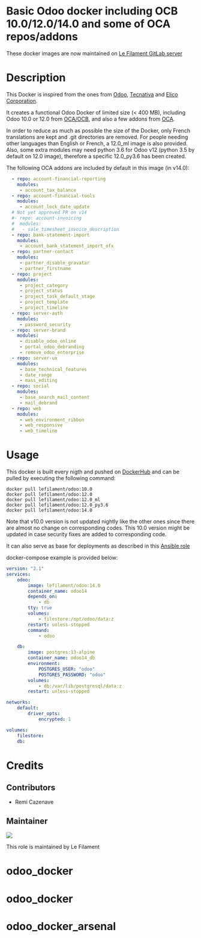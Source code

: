 # Basic Odoo docker including OCB 10.0/12.0/14.0 and some of OCA repos/addons

These docker images are now maintained on [Le Filament GitLab server](https://sources.le-filament.com/lefilament/odoo_docker)

# Description

This Docker is inspired from the ones from [Odoo](https://github.com/odoo/docker), [Tecnativa](https://github.com/Tecnativa/doodba) and [Elico Corporation](https://github.com/Elico-Corp/odoo-docker).

It creates a functional Odoo Docker of limited size (< 400 MB), including Odoo 10.0 or 12.0 from [OCA/OCB](https://github.com/oca/ocb), and also a few addons from [OCA](https://github.com/oca).

In order to reduce as much as possible the size of the Docker, only French translations are kept and .git directories are removed.
For people needing other languages than English or French, a 12.0_ml image is also provided.
Also, some extra modules may need python 3.6 for Odoo v12 (python 3.5 by default on 12.0 image), therefore a specific 12.0_py3.6 has been created.

The following OCA addons are included by default in this image (in v14.0):
```yaml
  - repo: account-financial-reporting
    modules:
     - account_tax_balance
  - repo: account-financial-tools
    modules:
     - account_lock_date_update
  # Not yet approved PR on v14
  #- repo: account-invoicing
  #  modules:
  #   - sale_timesheet_invoice_description
  - repo: bank-statement-import
    modules:
     - account_bank_statement_import_ofx
  - repo: partner-contact
    modules:
     - partner_disable_gravatar
     - partner_firstname
  - repo: project
    modules:
     - project_category
     - project_status
     - project_task_default_stage
     - project_template
     - project_timeline
  - repo: server-auth
    modules:
     - password_security
  - repo: server-brand
    modules:
     - disable_odoo_online
     - portal_odoo_debranding
     - remove_odoo_enterprise
  - repo: server-ux
    modules:
     - base_technical_features
     - date_range
     - mass_editing
  - repo: social
    modules:
     - base_search_mail_content
     - mail_debrand
  - repo: web
    modules:
     - web_environment_ribbon
     - web_responsive
     - web_timeline
```

# Usage


This docker is built every nigth and pushed on [DockerHub](https://hub.docker.com/r/lefilament/odoo) and can be pulled by executing the following command:
```
docker pull lefilament/odoo:10.0
docker pull lefilament/odoo:12.0
docker pull lefilament/odoo:12.0_ml
docker pull lefilament/odoo:12.0_py3.6
docker pull lefilament/odoo:14.0
```

Note that v10.0 version is not updated nightly like the other ones since there are almost no change on corresponding codes. This 10.0 version might be updated in case security fixes are added to corresponding code.

It can also serve as base for deployments as described in this [Ansible role](https://sources.le-filament.com/lefilament/ansible-roles/docker_odoo)

docker-compose example is provided below:
```yaml
version: "2.1"
services:
    odoo:
        image: lefilament/odoo:14.0
        container_name: odoo14
        depends_on:
            - db
        tty: true
        volumes:
            - filestore:/opt/odoo/data:z
        restart: unless-stopped
        command:
            - odoo

    db:
        image: postgres:13-alpine
        container_name: odoo14_db
        environment:
            POSTGRES_USER: "odoo"
            POSTGRES_PASSWORD: "odoo"
        volumes:
            - db:/var/lib/postgresql/data:z
        restart: unless-stopped

networks:
    default:
        driver_opts:
            encrypted: 1

volumes:
    filestore:
    db:
```

# Credits

## Contributors

* Remi Cazenave <remi-filament>


## Maintainer

[![](https://le-filament.com/img/logo-lefilament.png)](https://le-filament.com "Le Filament")

This role is maintained by Le Filament
# odoo_docker
# odoo_docker
# odoo_docker_arsenal
